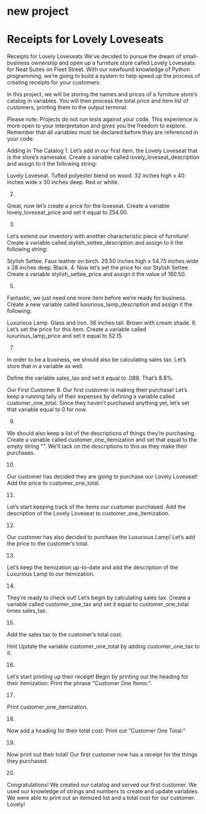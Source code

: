 # new project
#
# Receipts for Lovely Loveseats
Receipts for Lovely Loveseats
We’ve decided to pursue the dream of small-business ownership and open up a furniture store called Lovely Loveseats for Neat Suites on Fleet Street. With our newfound knowledge of Python programming, we’re going to build a system to help speed up the process of creating receipts for your customers.

In this project, we will be storing the names and prices of a furniture store’s catalog in variables. You will then process the total price and item list of customers, printing them to the output terminal.

Please note: Projects do not run tests against your code. This experience is more open to your interpretation and gives you the freedom to explore. Remember that all variables must be declared before they are referenced in your code.

Adding In The Catalog
1.
Let’s add in our first item, the Lovely Loveseat that is the store’s namesake. Create a variable called lovely_loveseat_description and assign to it the following string:

Lovely Loveseat. Tufted polyester blend on wood. 32 inches high x 40 inches wide x 30 inches deep. Red or white.


2.
Great, now let’s create a price for the loveseat. Create a variable lovely_loveseat_price and set it equal to 254.00.



3.
Let’s extend our inventory with another characteristic piece of furniture! Create a variable called stylish_settee_description and assign to it the following string:

Stylish Settee. Faux leather on birch. 29.50 inches high x 54.75 inches wide x 28 inches deep. Black.
4.
Now let’s set the price for our Stylish Settee. Create a variable stylish_settee_price and assign it the value of 180.50.

5.
Fantastic, we just need one more item before we’re ready for business. Create a new variable called luxurious_lamp_description and assign it the following:

Luxurious Lamp. Glass and iron. 36 inches tall. Brown with cream shade.
6.
Let’s set the price for this item. Create a variable called luxurious_lamp_price and set it equal to 52.15.

7.
In order to be a business, we should also be calculating sales tax. Let’s store that in a variable as well.

Define the variable sales_tax and set it equal to .088. That’s 8.8%.

Our First Customer
8.
Our first customer is making their purchase! Let’s keep a running tally of their expenses by defining a variable called customer_one_total. Since they haven’t purchased anything yet, let’s set that variable equal to 0 for now.

9.
We should also keep a list of the descriptions of things they’re purchasing. Create a variable called customer_one_itemization and set that equal to the empty string "". We’ll tack on the descriptions to this as they make their purchases.



10.
Our customer has decided they are going to purchase our Lovely Loveseat! Add the price to customer_one_total.



11.
Let’s start keeping track of the items our customer purchased. Add the description of the Lovely Loveseat to customer_one_itemization.



12.
Our customer has also decided to purchase the Luxurious Lamp! Let’s add the price to the customer’s total.


13.
Let’s keep the itemization up-to-date and add the description of the Luxurious Lamp to our itemization.

14.
They’re ready to check out! Let’s begin by calculating sales tax. Create a variable called customer_one_tax and set it equal to customer_one_total times sales_tax.



15.
Add the sales tax to the customer’s total cost.


Hint
Update the variable customer_one_total by adding customer_one_tax to it.

16.
Let’s start printing up their receipt! Begin by printing out the heading for their itemization. Print the phrase "Customer One Items:".



17.
Print customer_one_itemization.



18.
Now add a heading for their total cost: Print out "Customer One Total:"

19.
Now print out their total! Our first customer now has a receipt for the things they purchased.

20.
Congratulations! We created our catalog and served our first customer. We used our knowledge of strings and numbers to create and update variables. We were able to print out an itemized list and a total cost for our customer. Lovely!